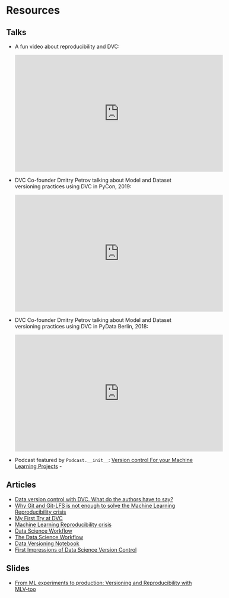 # Resources

## Talks

- A fun video about reproducibility and DVC:

    <iframe width="560" height="315" src="https://www.youtube.com/embed/4h6I9_xeYA4"
    frameborder="0" allow="accelerometer; autoplay; encrypted-media; gyroscope;
    picture-in-picture" allowfullscreen></iframe>

- DVC Co-founder Dmitry Petrov talking about Model and Dataset versioning
  practices using DVC in PyCon, 2019:

    <iframe width="560" height="315" src="https://www.youtube.com/embed/jkfh2PM5Sz8"
    frameborder="0" allow="accelerometer; autoplay; encrypted-media; gyroscope;
    picture-in-picture" allowfullscreen></iframe>

- DVC Co-founder Dmitry Petrov talking about Model and Dataset versioning
  practices using DVC in PyData Berlin, 2018:

    <iframe width="560" height="315" src="https://www.youtube.com/embed/BneW7jgB298"
    frameborder="0" allow="accelerometer; autoplay; encrypted-media; gyroscope;
    picture-in-picture" allowfullscreen></iframe>

- Podcast featured by `Podcast.__init__`:
  [Version control For your Machine Learning Projects](https://www.pythonpodcast.com/data-version-control-episode-206/) -

## Articles

- [Data version control with DVC. What do the authors have to say?](https://towardsdatascience.com/data-version-control-with-dvc-what-do-the-authors-have-to-say-3c3b10f27ee)
- [Why Git and Git-LFS is not enough to solve the Machine Learning Reproducibility crisis](https://towardsdatascience.com/why-git-and-git-lfs-is-not-enough-to-solve-the-machine-learning-reproducibility-crisis-f733b49e96e8)
- [My First Try at DVC](https://stdiff.net/MB2019051301.html)
- [Machine Learning Reproducibility crisis](https://petewarden.com/2018/03/19/the-machine-learning-reproducibility-crisis/)
- [Data Science Workflow](http://fouryears.eu/2018/11/29/the-data-science-workflow/)
- [The Data Science Workflow](https://towardsdatascience.com/the-data-science-workflow-43859db0415)
- [Data Versioning Notebook](https://www.kaggle.com/rtatman/kerneld4769833fe)
- [First Impressions of Data Science Version Control](https://medium.com/@christopher.samiullah/first-impressions-of-data-science-version-control-dvc-fe96ab29cdda?sk=05e1f1d1ba16c9037046f3568956f16c)

## Slides

- [From ML experiments to production: Versioning and Reproducibility with MLV-too](https://peopledoc.github.io/mlv-tools-tutorial/talks/pyData/presentation.html#/)
